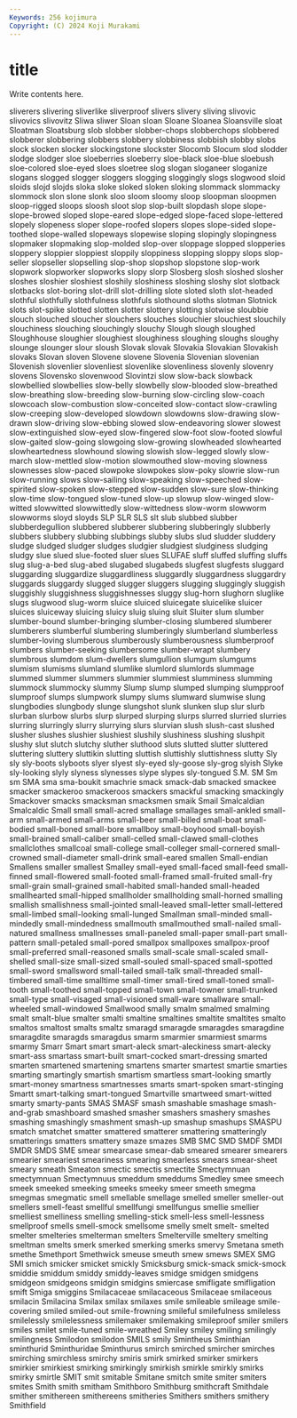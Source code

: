 ```yaml
---
Keywords: 256 kojimura
Copyright: (C) 2024 Koji Murakami
---
```


# title

Write contents here.



 sliverers slivering sliverlike sliverproof slivers slivery sliving slivovic
slivovics slivovitz Sliwa sliwer Sloan sloan Sloane Sloanea Sloansville sloat
Sloatman Sloatsburg slob slobber slobber-chops slobberchops slobbered slobberer slobbering slobbers
slobbery slobbiness slobbish slobby slobs slock slocken slocker slockingstone slockster
Slocomb Slocum slod slodder slodge slodger sloe sloeberries sloeberry sloe-black
sloe-blue sloebush sloe-colored sloe-eyed sloes sloetree slog slogan sloganeer sloganize
slogans slogged slogger sloggers slogging sloggingly slogs slogwood sloid sloids
slojd slojds sloka sloke sloked sloken sloking slommack slommacky slommock
slon slone slonk sloo sloom sloomy sloop sloopman sloopmen sloop-rigged
sloops sloosh sloot slop slop-built slopdash slope slope- slope-browed sloped
slope-eared slope-edged slope-faced slope-lettered slopely slopeness sloper slope-roofed slopers slopes
slope-sided slope-toothed slope-walled slopeways slopewise sloping slopingly slopingness slopmaker slopmaking
slop-molded slop-over sloppage slopped slopperies sloppery sloppier sloppiest sloppily sloppiness
slopping sloppy slops slop-seller slopseller slopselling slop-shop slopshop slopstone slop-work
slopwork slopworker slopworks slopy slorp Slosberg slosh sloshed slosher sloshes
sloshier sloshiest sloshily sloshiness sloshing sloshy slot slotback slotbacks slot-boring
slot-drill slot-drilling slote sloted sloth slot-headed slothful slothfully slothfulness slothfuls
slothound sloths slotman Slotnick slots slot-spike slotted slotten slotter slottery
slotting slotwise sloubbie slouch slouched sloucher slouchers slouches slouchier slouchiest
slouchily slouchiness slouching slouchingly slouchy Slough slough sloughed Sloughhouse sloughier
sloughiest sloughiness sloughing sloughs sloughy slounge slounger slour sloush Slovak
slovak Slovakia Slovakian Slovakish slovaks Slovan sloven Slovene slovene Slovenia
Slovenian slovenian Slovenish slovenlier slovenliest slovenlike slovenliness slovenly slovenry slovens
Slovensko slovenwood Slovintzi slow slow-back slowback slowbellied slowbellies slow-belly slowbelly
slow-blooded slow-breathed slow-breathing slow-breeding slow-burning slow-circling slow-coach slowcoach slow-combustion slow-conceited
slow-contact slow-crawling slow-creeping slow-developed slowdown slowdowns slow-drawing slow-drawn slow-driving slow-ebbing
slowed slow-endeavoring slower slowest slow-extinguished slow-eyed slow-fingered slow-foot slow-footed slowful
slow-gaited slow-going slowgoing slow-growing slowheaded slowhearted slowheartedness slowhound slowing slowish
slow-legged slowly slow-march slow-mettled slow-motion slowmouthed slow-moving slowness slownesses slow-paced
slowpoke slowpokes slow-poky slowrie slow-run slow-running slows slow-sailing slow-speaking slow-speeched
slow-spirited slow-spoken slow-stepped slow-sudden slow-sure slow-thinking slow-time slow-tongued slow-tuned slow-up
slowup slow-winged slow-witted slowwitted slowwittedly slow-wittedness slow-worm slowworm slowworms sloyd
sloyds SLP SLR SLS slt slub slubbed slubber slubberdegullion slubbered
slubberer slubbering slubberingly slubberly slubbers slubbery slubbing slubbings slubby slubs
slud sludder sluddery sludge sludged sludger sludges sludgier sludgiest sludginess
sludging sludgy slue slued slue-footed sluer slues SLUFAE sluff sluffed
sluffing sluffs slug slug-a-bed slug-abed slugabed slugabeds slugfest slugfests sluggard
sluggarding sluggardize sluggardliness sluggardly sluggardness sluggardry sluggards sluggardy slugged slugger
sluggers slugging sluggingly sluggish sluggishly sluggishness sluggishnesses sluggy slug-horn slughorn
sluglike slugs slugwood slug-worm sluice sluiced sluicegate sluicelike sluicer sluices
sluiceway sluicing sluicy sluig sluing sluit Sluiter slum slumber slumber-bound
slumber-bringing slumber-closing slumbered slumberer slumberers slumberful slumbering slumberingly slumberland slumberless
slumber-loving slumberous slumberously slumberousness slumberproof slumbers slumber-seeking slumbersome slumber-wrapt slumbery
slumbrous slumdom slum-dwellers slumgullion slumgum slumgums slumism slumisms slumland slumlike
slumlord slumlords slummage slummed slummer slummers slummier slummiest slumminess slumming
slummock slummocky slummy Slump slump slumped slumping slumpproof slumproof slumps
slumpwork slumpy slums slumward slumwise slung slungbodies slungbody slunge slungshot
slunk slunken slup slur slurb slurban slurbow slurbs slurp slurped
slurping slurps slurred slurried slurries slurring slurringly slurry slurrying slurs
slurvian slush slush-cast slushed slusher slushes slushier slushiest slushily slushiness
slushing slushpit slushy slut slutch slutchy sluther sluthood sluts slutted
slutter sluttered sluttering sluttery sluttikin slutting sluttish sluttishly sluttishness slutty
Sly sly sly-boots slyboots slyer slyest sly-eyed sly-goose sly-grog slyish
Slyke sly-looking slyly slyness slynesses slype slypes sly-tongued S.M. SM
Sm sm SMA sma sma-boukit smachrie smack smack-dab smacked smackee
smacker smackeroo smackeroos smackers smackful smacking smackingly Smackover smacks smacksman
smacksmen smaik Smail Smalcaldian Smalcaldic Small small small-acred smallage smallages
small-ankled small-arm small-armed small-arms small-beer small-billed small-boat small-bodied small-boned small-bore
smallboy small-boyhood small-boyish small-brained small-caliber small-celled small-clawed small-clothes smallclothes smallcoal
small-college small-colleger small-cornered small-crowned small-diameter small-drink small-eared smallen Small-endian Smallens
smaller smallest Smalley small-eyed small-faced small-feed small-finned small-flowered small-footed small-framed
small-fruited small-fry small-grain small-grained small-habited small-handed small-headed smallhearted small-hipped smallholder
smallholding small-horned smalling smallish smallishness small-jointed small-leaved small-letter small-lettered small-limbed
small-looking small-lunged Smallman small-minded small-mindedly small-mindedness smallmouth smallmouthed small-nailed small-natured
smallness smallnesses small-paneled small-paper small-part small-pattern small-petaled small-pored smallpox smallpoxes
smallpox-proof small-preferred small-reasoned smalls small-scale small-scaled small-shelled small-size small-sized small-souled
small-spaced small-spotted small-sword smallsword small-tailed small-talk small-threaded small-timbered small-time smalltime
small-timer small-tired small-toned small-tooth small-toothed small-topped small-town small-towner small-trunked small-type
small-visaged small-visioned small-ware smallware small-wheeled small-windowed Smallwood smally smalm smalmed
smalming smalt smalt-blue smalter smalti smaltine smaltines smaltite smaltites smalto
smaltos smaltost smalts smaltz smaragd smaragde smaragdes smaragdine smaragdite smaragds
smaragdus smarm smarmier smarmiest smarms smarmy Smarr Smart smart smart-aleck
smart-aleckiness smart-alecky smart-ass smartass smart-built smart-cocked smart-dressing smarted smarten smartened
smartening smartens smarter smartest smartie smarties smarting smartingly smartish smartism
smartless smart-looking smartly smart-money smartness smartnesses smarts smart-spoken smart-stinging Smartt
smart-talking smart-tongued Smartville smartweed smart-witted smarty smarty-pants SMAS SMASF smash
smashable smashage smash-and-grab smashboard smashed smasher smashers smashery smashes smashing
smashingly smashment smash-up smashup smashups SMASPU smatch smatchet smatter smattered
smatterer smattering smatteringly smatterings smatters smattery smaze smazes SMB SMC
SMD SMDF SMDI SMDR SMDS SME smear smearcase smear-dab smeared
smearer smearers smearier smeariest smeariness smearing smearless smears smear-sheet smeary
smeath Smeaton smectic smectis smectite Smectymnuan smectymnuan Smectymnuus smeddum smeddums
Smedley smee smeech smeek smeeked smeeking smeeks smeeky smeer smeeth
smegma smegmas smegmatic smell smellable smellage smelled smeller smeller-out smellers
smell-feast smellful smellfungi smellfungus smellie smellier smelliest smelliness smelling smelling-stick
smell-less smell-lessness smellproof smells smell-smock smellsome smelly smelt smelt- smelted
smelter smelteries smelterman smelters Smelterville smeltery smelting smeltman smelts smerk
smerked smerking smerks smervy Smetana smeth smethe Smethport Smethwick smeuse
smeuth smew smews SMEX SMG SMI smich smicker smicket smickly
Smicksburg smick-smack smick-smock smiddie smiddum smiddy smiddy-leaves smidge smidgen smidgens
smidgeon smidgeons smidgin smidgins smiercase smifligate smifligation smift Smiga smiggins
Smilacaceae smilacaceous Smilaceae smilaceous smilacin Smilacina Smilax smilax smilaxes smile
smileable smileage smile-covering smiled smiled-out smile-frowning smileful smilefulness smileless smilelessly
smilelessness smilemaker smilemaking smileproof smiler smilers smiles smilet smile-tuned smile-wreathed
Smiley smiley smiling smilingly smilingness Smilodon smilodon SMILS smily Smintheus
Sminthian sminthurid Sminthuridae Sminthurus smirch smirched smircher smirches smirching smirchless
smirchy smiris smirk smirked smirker smirkers smirkier smirkiest smirking smirkingly
smirkish smirkle smirkly smirks smirky smirtle SMIT smit smitable Smitane
smitch smite smiter smiters smites Smith smith smitham Smithboro Smithburg
smithcraft Smithdale smither smithereen smithereens smitheries Smithers smithers smithery Smithfield
